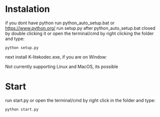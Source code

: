 # Instalation
if you dont have python run python_auto_setup.bat or https://www.python.org/
run setup.py after python_auto_setup.bat closed by double clicking it or open the terminal/cmd by right clicking the folder and type:
```
python setup.py
```
next install K-litekodec.exe, if you are on Window:


Not currently supporting Linux and MacOS, its possible

# Start
run start.py
or open the terminal/cmd by right click in the folder and type:
```
python start.py
```
